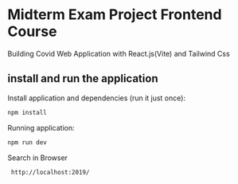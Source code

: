 # Midterm Exam Project Frontend Course

Building Covid Web Application with React.js(Vite) and Tailwind Css

## install and run the application

Install application and dependencies (run it just once):

```bash
npm install
```

Running application:

```bash
npm run dev
```
Search in Browser

```bash
 http://localhost:2019/
```
